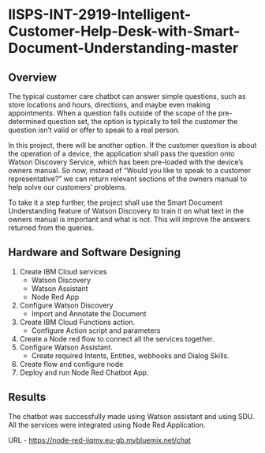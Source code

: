 # llSPS-INT-2919-Intelligent-Customer-Help-Desk-with-Smart-Document-Understanding-master

## Overview
The typical customer care chatbot can answer simple questions, such as store locations and hours, directions, and maybe even making appointments. When a question falls outside of the scope of the pre-determined question set, the option is typically to tell the customer the question isn’t valid or offer to speak to a real person.

In this project, there will be another option. If the customer question is about the operation of a device, the application shall pass the question onto Watson Discovery Service, which has been pre-loaded with the device’s owners manual. So now, instead of “Would you like to speak to a customer representative?” we can return relevant sections of the owners manual to help solve our customers’ problems.

To take it a step further, the project shall use the Smart Document Understanding feature of Watson Discovery to train it on what text in the owners manual is important and what is not. This will improve the answers returned from the queries.

## Hardware and Software Designing
1. Create IBM Cloud services
   - Watson Discovery
   - Watson Assistant
   - Node Red App
2. Configure Watson Discovery
   - Import and Annotate the Document
3. Create IBM Cloud Functions action.
   - Configure Action script and parameters
4. Create a Node red flow to connect all the services together.
5. Configure Watson Assistant.
   - Create required Intents, Entities, webhooks and Dialog Skills.
6. Create flow and configure node
7. Deploy and run Node Red Chatbot App.

## Results
The chatbot was successfully made using Watson assistant and using SDU. All the services were
integrated using Node Red Application.

URL - https://node-red-iiqmy.eu-gb.mybluemix.net/chat
